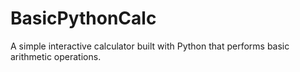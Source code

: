 # BasicPythonCalc
A simple interactive calculator built with Python that performs basic arithmetic operations.
